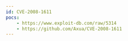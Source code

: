 ```yaml
---
id: CVE-2008-1611
pocs:
    - https://www.exploit-db.com/raw/5314
    - https://github.com/Axua/CVE-2008-1611
---
```

